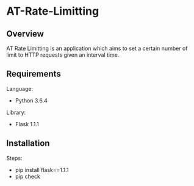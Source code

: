 # AT-Rate-Limitting

## Overview
AT Rate Limitting is an application which aims to set a certain number of limit to HTTP requests given an interval time.

## Requirements
Language:
- Python 3.6.4

Library:
- Flask 1.1.1

## Installation
Steps: 
- pip install flask==1.1.1
- pip check
